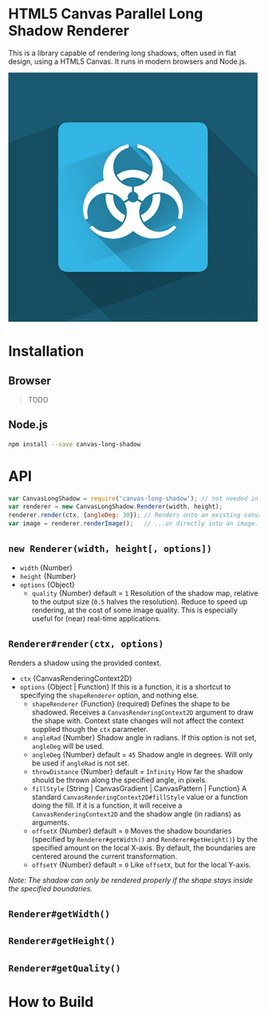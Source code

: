# HTML5 Canvas Parallel Long Shadow Renderer

This is a library capable of rendering long shadows, often used in flat design, using a HTML5 Canvas. It runs in modern browsers and Node.js.

![Reference Image](demo/fancy-reference.png)

# Installation

## Browser

> TODO

## Node.js

```bash
npm install --save canvas-long-shadow
```

# API

```javascript
var CanvasLongShadow = require('canvas-long-shadow'); // not needed in the browser
var renderer = new CanvasLongShadow.Renderer(width, height);
renderer.render(ctx, {angleDeg: 30}); // Renders onto an existing canvas...
var image = renderer.renderImage();   // ...or directly into an image.
```

## `new Renderer(width, height[, options])`

* `width` {Number}
* `height` {Number}
* `options` {Object}
    - `quality` {Number} default = `1`
      Resolution of the shadow map, relative to the output size (`0.5` halves the resolution). Reduce to speed up rendering, at the cost of some image quality. This is especially useful for (near) real-time applications.

## `Renderer#render(ctx, options)`

Renders a shadow using the provided context.

* `ctx` {CanvasRenderingContext2D}
* `options` {Object | Function}
  If this is a function, it is a shortcut to specifying the `shapeRenderer` option, and nothing else.
    - `shapeRenderer` {Function} (required)
      Defines the shape to be shadowed. Receives a `CanvasRenderingContext2D` argument to draw the shape with. Context state changes will not affect the context supplied though the `ctx` parameter.
    - `angleRad` {Number}
      Shadow angle in radians. If this option is not set, `angleDeg` will be used.
    - `angleDeg` {Number} default = `45`
      Shadow angle in degrees. Will only be used if `angleRad` is not set.
    - `throwDistance` {Number} default = `Infinity`
      How far the shadow should be thrown along the specified angle, in pixels.
    - `fillStyle` {String | CanvasGradient | CanvasPattern | Function}
      A standard `CanvasRenderingContext2D#fillStyle` value or a function doing the fill. If it is a function, it will receive a `CanvasRenderingContext2D` and the shadow angle (in radians) as arguments.
    - `offsetX` {Number} default = `0`
      Moves the shadow boundaries (specified by `Renderer#getWidth()` and `Renderer#getHeight()`) by the specified amount on the local X-axis. By default, the boundaries are centered around the current transformation.
    - `offsetY` {Number} default = `0`
      Like `offsetX`, but for the local Y-axis.

_Note: The shadow can only be rendered properly if the shape stays inside the specified boundaries._

## `Renderer#getWidth()`

## `Renderer#getHeight()`

## `Renderer#getQuality()`

# How to Build



